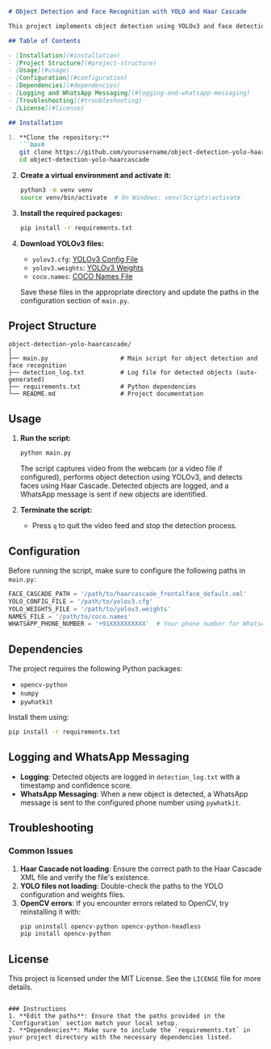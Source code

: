 

```markdown
# Object Detection and Face Recognition with YOLO and Haar Cascade

This project implements object detection using YOLOv3 and face detection using Haar Cascade in Python. The detected objects are logged, and a WhatsApp message is sent using `pywhatkit` when new objects are detected.

## Table of Contents

- [Installation](#installation)
- [Project Structure](#project-structure)
- [Usage](#usage)
- [Configuration](#configuration)
- [Dependencies](#dependencies)
- [Logging and WhatsApp Messaging](#logging-and-whatsapp-messaging)
- [Troubleshooting](#troubleshooting)
- [License](#license)

## Installation

1. **Clone the repository:**
   ```bash
   git clone https://github.com/yourusername/object-detection-yolo-haarcascade.git
   cd object-detection-yolo-haarcascade
   ```

2. **Create a virtual environment and activate it:**
   ```bash
   python3 -m venv venv
   source venv/bin/activate  # On Windows: venv\Scripts\activate
   ```

3. **Install the required packages:**
   ```bash
   pip install -r requirements.txt
   ```

4. **Download YOLOv3 files:**
   - `yolov3.cfg`: [YOLOv3 Config File](https://github.com/pjreddie/darknet/blob/master/cfg/yolov3.cfg)
   - `yolov3.weights`: [YOLOv3 Weights](https://pjreddie.com/media/files/yolov3.weights)
   - `coco.names`: [COCO Names File](https://github.com/pjreddie/darknet/blob/master/data/coco.names)

   Save these files in the appropriate directory and update the paths in the configuration section of `main.py`.

## Project Structure

```
object-detection-yolo-haarcascade/
│
├── main.py                    # Main script for object detection and face recognition
├── detection_log.txt          # Log file for detected objects (auto-generated)
├── requirements.txt           # Python dependencies
└── README.md                  # Project documentation
```

## Usage

1. **Run the script:**

   ```bash
   python main.py
   ```

   The script captures video from the webcam (or a video file if configured), performs object detection using YOLOv3, and detects faces using Haar Cascade. Detected objects are logged, and a WhatsApp message is sent if new objects are identified.

2. **Terminate the script:**
   - Press `q` to quit the video feed and stop the detection process.

## Configuration

Before running the script, make sure to configure the following paths in `main.py`:

```python
FACE_CASCADE_PATH = '/path/to/haarcascade_frontalface_default.xml'
YOLO_CONFIG_FILE = '/path/to/yolov3.cfg'
YOLO_WEIGHTS_FILE = '/path/to/yolov3.weights'
NAMES_FILE = '/path/to/coco.names'
WHATSAPP_PHONE_NUMBER = '+91XXXXXXXXXX'  # Your phone number for WhatsApp messaging
```

## Dependencies

The project requires the following Python packages:

- `opencv-python`
- `numpy`
- `pywhatkit`

Install them using:

```bash
pip install -r requirements.txt
```

## Logging and WhatsApp Messaging

- **Logging**: Detected objects are logged in `detection_log.txt` with a timestamp and confidence score.
- **WhatsApp Messaging**: When a new object is detected, a WhatsApp message is sent to the configured phone number using `pywhatkit`.

## Troubleshooting

### Common Issues

1. **Haar Cascade not loading**: Ensure the correct path to the Haar Cascade XML file and verify the file's existence.
2. **YOLO files not loading**: Double-check the paths to the YOLO configuration and weights files.
3. **OpenCV errors**: If you encounter errors related to OpenCV, try reinstalling it with:
   ```bash
   pip uninstall opencv-python opencv-python-headless
   pip install opencv-python
   ```

## License

This project is licensed under the MIT License. See the `LICENSE` file for more details.
```

### Instructions
1. **Edit the paths**: Ensure that the paths provided in the `Configuration` section match your local setup.
2. **Dependencies**: Make sure to include the `requirements.txt` in your project directory with the necessary dependencies listed.
